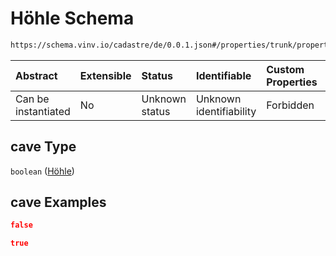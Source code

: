 # Höhle Schema

```txt
https://schema.vinv.io/cadastre/de/0.0.1.json#/properties/trunk/properties/cave
```



| Abstract            | Extensible | Status         | Identifiable            | Custom Properties | Additional Properties | Access Restrictions | Defined In                                                                                                                 |
| :------------------ | :--------- | :------------- | :---------------------- | :---------------- | :-------------------- | :------------------ | :------------------------------------------------------------------------------------------------------------------------- |
| Can be instantiated | No         | Unknown status | Unknown identifiability | Forbidden         | Allowed               | none                | [dereferenced.doc.json\*](../../../../../../vinv-schemas/vinv-tree/out/0.0.1/dereferenced.doc.json "open original schema") |

## cave Type

`boolean` ([Höhle](dereferenced-properties-stammfuß-und-stamm--properties-höhle.md))

## cave Examples

```json
false
```

```json
true
```
